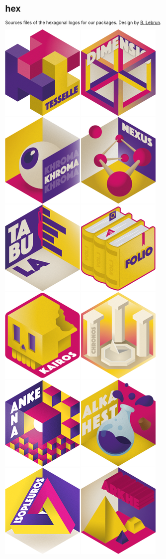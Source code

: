 # hex

<!-- badges: start -->
<!-- badges: end -->

Sources files of the hexagonal logos for our packages. Design by [B. Lebrun](https://github.com/blebrun).

![tesselle](https://raw.githubusercontent.com/tesselle/hex/master/png/tesselle%40240px.png)
![dimensio](https://raw.githubusercontent.com/tesselle/hex/master/png/dimensio%40240px.png)
![khroma](https://raw.githubusercontent.com/tesselle/hex/master/png/khroma%40240px.png)
![nexus](https://raw.githubusercontent.com/tesselle/hex/master/png/nexus%40240px.png)
![tabula](https://raw.githubusercontent.com/tesselle/hex/master/png/tabula%40240px.png)
![folio](https://raw.githubusercontent.com/tesselle/hex/master/png/folio%40240px.png)
![kairos](https://raw.githubusercontent.com/tesselle/hex/master/png/kairos%40240px.png)
![chronos](https://raw.githubusercontent.com/tesselle/hex/master/png/chronos%40240px.png)
![ananke](https://raw.githubusercontent.com/tesselle/hex/master/png/ananke%40240px.png)
![alkahest](https://raw.githubusercontent.com/tesselle/hex/master/png/alkahest%40240px.png)
![isopleuros](https://raw.githubusercontent.com/tesselle/hex/master/png/isopleuros%40240px.png)
![arkhe](https://raw.githubusercontent.com/tesselle/hex/master/png/arkhe%40240px.png)

